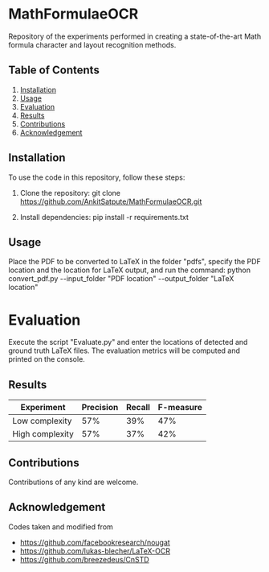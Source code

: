 # MathFormulaeOCR
Repository of the experiments performed in creating a state-of-the-art Math formula character and layout recognition methods.


## Table of Contents

1. [Installation](#installation)
2. [Usage](#usage)
3. [Evaluation](#evaluation)
4. [Results](#results)
5. [Contributions](#contributions)
6. [Acknowledgement](#acknowledgement)


## Installation

To use the code in this repository, follow these steps:

1. Clone the repository:
    git clone https://github.com/AnkitSatpute/MathFormulaeOCR.git
   
2. Install dependencies:
   pip install -r requirements.txt

## Usage
Place the PDF to be converted to LaTeX in the folder "pdfs", specify the PDF location and the location for LaTeX output, and run the command: 
                python convert_pdf.py --input_folder "PDF location" --output_folder "LaTeX location"

# Evaluation
Execute the script "Evaluate.py" and enter the locations of detected and ground truth LaTeX files. The evaluation metrics will be computed and printed on the console. 

## Results

| Experiment      | Precision | Recall | F-measure |
|-----------------|-----------|--------|-----------|
| Low complexity  | 57%       | 39%    | 47%       |
| High complexity | 57%       | 37%    | 42%       |



## Contributions
Contributions of any kind are welcome.

## Acknowledgement
Codes taken and modified from 
- https://github.com/facebookresearch/nougat
- https://github.com/lukas-blecher/LaTeX-OCR
- https://github.com/breezedeus/CnSTD



